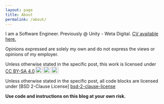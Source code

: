 ```yaml
---
layout: page
title: About
permalink: /about/
---
```


I am a Software Engineer. Previously @ Unity - Weta Digital. [CV available here.][cv-pdf]

Opinions expressed are solely my own and do not express the views or opinions of my employer.

 <p xmlns:cc="http://creativecommons.org/ns#" >Unless otherwise stated in the specific post, this work is licensed under <a href="http://creativecommons.org/licenses/by-sa/4.0/?ref=chooser-v1" target="_blank" rel="license noopener noreferrer" style="display:inline-block;">CC BY-SA 4.0<img style="height:22px!important;margin-left:3px;vertical-align:text-bottom;" src="https://mirrors.creativecommons.org/presskit/icons/cc.svg?ref=chooser-v1"><img style="height:22px!important;margin-left:3px;vertical-align:text-bottom;" src="https://mirrors.creativecommons.org/presskit/icons/by.svg?ref=chooser-v1"><img style="height:22px!important;margin-left:3px;vertical-align:text-bottom;" src="https://mirrors.creativecommons.org/presskit/icons/sa.svg?ref=chooser-v1"></a></p>

Unless otherwise stated in the specific post, all code blocks are licensed under [BSD 2-Clause License] [bsd-2-clause-license]

**Use code and instructions on this blog at your own risk.**


[cv-pdf]: http://kenanb.com/kenan_bolukbasi_cv.pdf
[resume-pdf]: http://kenanb.com/kenan_bolukbasi_resume.pdf
[bsd-2-clause-license]: https://github.com/kenanb/kenanb-blog/blob/main/LICENSE
